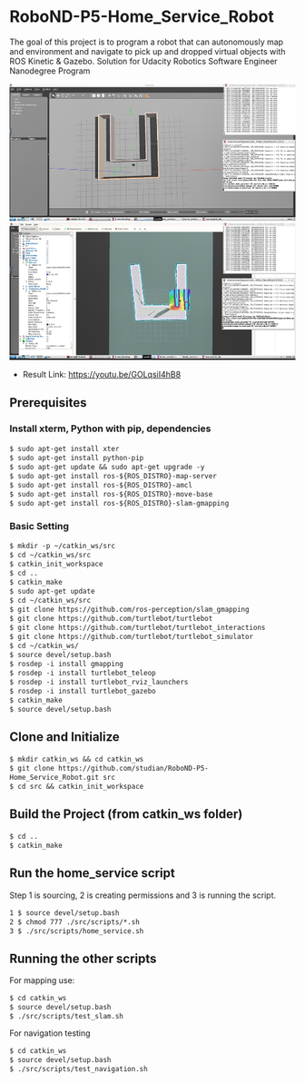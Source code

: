 
# RoboND-P5-Home_Service_Robot

The goal of this project is to program a robot that can autonomously map and environment and navigate to pick up and dropped virtual objects with ROS Kinetic & Gazebo.  Solution for Udacity Robotics Software Engineer Nanodegree Program

![alt text](results/results1.PNG)
![alt text](results/results2.PNG)

-   Result Link: https://youtu.be/GOLqsiI4hB8

## Prerequisites

### Install xterm, Python with pip, dependencies
```
$ sudo apt-get install xter
$ sudo apt-get install python-pip
$ sudo apt-get update && sudo apt-get upgrade -y
$ sudo apt-get install ros-${ROS_DISTRO}-map-server
$ sudo apt-get install ros-${ROS_DISTRO}-amcl
$ sudo apt-get install ros-${ROS_DISTRO}-move-base
$ sudo apt-get install ros-${ROS_DISTRO}-slam-gmapping
```

### Basic Setting
```
$ mkdir -p ~/catkin_ws/src
$ cd ~/catkin_ws/src
$ catkin_init_workspace
$ cd ..
$ catkin_make
$ sudo apt-get update
$ cd ~/catkin_ws/src
$ git clone https://github.com/ros-perception/slam_gmapping
$ git clone https://github.com/turtlebot/turtlebot
$ git clone https://github.com/turtlebot/turtlebot_interactions
$ git clone https://github.com/turtlebot/turtlebot_simulator
$ cd ~/catkin_ws/
$ source devel/setup.bash
$ rosdep -i install gmapping
$ rosdep -i install turtlebot_teleop
$ rosdep -i install turtlebot_rviz_launchers
$ rosdep -i install turtlebot_gazebo
$ catkin_make
$ source devel/setup.bash
```

## Clone and Initialize

```
$ mkdir catkin_ws && cd catkin_ws
$ git clone https://github.com/studian/RoboND-P5-Home_Service_Robot.git src
$ cd src && catkin_init_workspace
```

## Build the Project (from catkin_ws folder)
```
$ cd ..
$ catkin_make
```

## Run the home_service script
Step 1 is sourcing, 2 is creating permissions and 3 is running the script.
```
1 $ source devel/setup.bash
2 $ chmod 777 ./src/scripts/*.sh
3 $ ./src/scripts/home_service.sh
```

## Running the other scripts

For mapping use:
```
$ cd catkin_ws
$ source devel/setup.bash
$ ./src/scripts/test_slam.sh
```

For navigation testing
```
$ cd catkin_ws
$ source devel/setup.bash
$ ./src/scripts/test_navigation.sh
```
